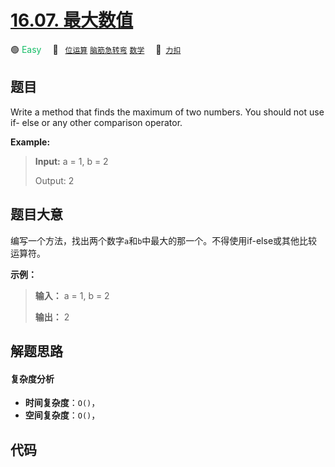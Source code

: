 # [16.07. 最大数值](https://2xiao.github.io/leetcode-js/interview/i_16.07.html)

🟢 <font color=#15bd66>Easy</font>&emsp; 🔖&ensp; [`位运算`](/tag/bit-manipulation.md) [`脑筋急转弯`](/tag/brainteaser.md) [`数学`](/tag/math.md)&emsp; 🔗&ensp;[`力扣`](https://leetcode.cn/problems/maximum-lcci)

## 题目

Write a method that finds the maximum of two numbers. You should not use if-
else or any other comparison operator.

**Example:**

> 
> 
> 
> 
> 
> **Input:** a = 1, b = 2
> 
> Output: 2
> 
> 


## 题目大意

编写一个方法，找出两个数字`a`和`b`中最大的那一个。不得使用if-else或其他比较运算符。

**示例：**

> 
> 
> 
> 
> 
> **输入：** a = 1, b = 2
> 
> **输出：** 2
> 
> 


## 解题思路

#### 复杂度分析

- **时间复杂度**：`O()`，
- **空间复杂度**：`O()`，

## 代码

```javascript

```